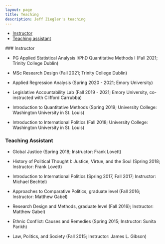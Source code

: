 ```yaml
---
layout: page
title: Teaching
description: Jeff Ziegler's teaching
---
```


<div class="navbar">
    <div class="navbar-inner">
        <ul class="nav">
            <li><a href="#instructor">Instructor</a></li>
            <li><a href="#TA">Teaching assistant</a></li>
        </ul>
    </div>
</div>
### <a name="instructor"></a>Instructor

- PG Applied Statistical Analysis I/PhD Quantitative Methods I (Fall 2021; Trinity College Dublin)

- MSc Research Design (Fall 2021; Trinity College Dublin)

- Applied Regression Analysis (Spring 2020 - 2021; Emory University)

- Legislative Accountability Lab (Fall 2019 - 2021; Emory University, co-instructed with Clifford Carrubba)

- Introduction to Quantitative Methods (Spring 2019; University College: Washington University in St. Louis)

- Introduction to International Politics (Fall 2018; University College: Washington University in St. Louis)

### <a name="TA"></a>Teaching Assistant

- Global Justice (Spring 2018; Instructor: Frank Lovett)

- History of Political Thought I: Justice, Virtue, and the Soul (Spring 2018; Instructor: Frank Lovett)

- Introduction to International Politics (Spring 2017, Fall 2017; Instructor: Michael Bechtel)

- Approaches to Comparative Politics, graduate level (Fall 2016; Instructor: Matthew Gabel)

- Research Design and Methods, graduate level (Fall 2016); Instructor: Matthew Gabel)

- Ethnic Conflict: Causes and Remedies (Spring 2015; Instructor: Sunita Parikh)

- Law, Politics, and Society (Fall 2015; Instructor: James L. Gibson)

<link href="https://assets.calendly.com/assets/external/widget.css" rel="stylesheet">
<script src="https://assets.calendly.com/assets/external/widget.js" type="text/javascript"></script>
<script type="text/javascript">Calendly.initBadgeWidget({ url: 'https://calendly.com/jeffreymziegler/', text: 'Schedule time with me', color: '#00a2ff', textColor: '#ffffff', branding: true });</script>
